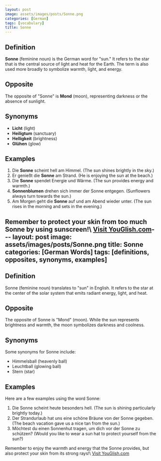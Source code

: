 ```yaml
---
layout: post
image: assets/images/posts/Sonne.png
categories: [German]
tags: [vocabulary]
title: Sonne
---
```


## Definition

**Sonne** (feminine noun) is the German word for "sun." It refers to the star that is the central source of light and heat for the Earth. The term is also used more broadly to symbolize warmth, light, and energy.

## Opposite

The opposite of "Sonne" is **Mond** (moon), representing darkness or the absence of sunlight.

## Synonyms

- **Licht** (light)
- **Heiligtum** (sanctuary)
- **Helligkeit** (brightness)
- **Glühen** (glow)

## Examples

1. Die **Sonne** scheint hell am Himmel. (The sun shines brightly in the sky.)
2. Er genießt die **Sonne** am Strand. (He is enjoying the sun at the beach.)
3. Die **Sonne** spendet Energie und Wärme. (The sun provides energy and warmth.)
4. **Sonnenblumen** drehen sich immer der Sonne entgegen. (Sunflowers always turn towards the sun.)
5. Am Morgen geht die **Sonne** auf und am Abend wieder unter. (The sun rises in the morning and sets in the evening.)

Remember to protect your skin from too much **Sonne** by using sunscreen!\ <a id="yg-widget-0" class="youglish-widget" data-query="Sonne" data-lang="german" data-components="8412" data-auto-start="0" data-bkg-color="theme_light" data-title="How%20to%20pronounce%20Sonne%20in%20German"  rel="nofollow" href="https://youglish.com">Visit YouGlish.com</a><script async src="https://youglish.com/public/emb/widget.js" charset="utf-8"></script>---
layout: post
image: assets/images/posts/Sonne.png
title: Sonne
categories: [German Words]
tags: [definitions, opposites, synonyms, examples]
---

## Definition
Sonne (feminine noun) translates to "sun" in English. It refers to the star at the center of the solar system that emits radiant energy, light, and heat.

## Opposite
The opposite of Sonne is "Mond" (moon). While the sun represents brightness and warmth, the moon symbolizes darkness and coolness.

## Synonyms
Some synonyms for Sonne include:

- Himmelsball (heavenly ball)
- Leuchtball (glowing ball)
- Stern (star)

## Examples
Here are a few examples using the word Sonne:

1. Die Sonne scheint heute besonders hell. (The sun is shining particularly brightly today.)
2. Der Strandurlaub hat uns eine schöne Bräune von der Sonne gegeben. (The beach vacation gave us a nice tan from the sun.)
3. Möchtest du einen Sonnenhut tragen, um dich vor der Sonne zu schützen? (Would you like to wear a sun hat to protect yourself from the sun?)

Remember to enjoy the warmth and energy that the Sonne provides, but also protect your skin from its strong rays!\ <a id="yg-widget-0" class="youglish-widget" data-query="Sonne" data-lang="german" data-components="8412" data-auto-start="0" data-bkg-color="theme_light" data-title="How%20to%20pronounce%20Sonne%20in%20German"  rel="nofollow" href="https://youglish.com">Visit YouGlish.com</a><script async src="https://youglish.com/public/emb/widget.js" charset="utf-8"></script>